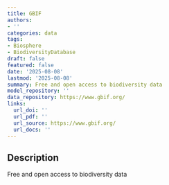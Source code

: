 ```yaml
---
title: GBIF
authors:
- ''
categories: data
tags:
- Biosphere
- BiodiversityDatabase
draft: false
featured: false
date: '2025-08-08'
lastmod: '2025-08-08'
summary: Free and open access to biodiversity data
model_repository: ''
data_repository: https://www.gbif.org/
links:
  url_doi: ''
  url_pdf: ''
  url_source: https://www.gbif.org/
  url_docs: ''
---
```


## Description

Free and open access to biodiversity data

